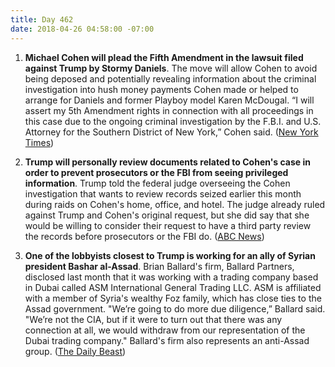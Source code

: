 ```yaml
---
title: Day 462
date: 2018-04-26 04:58:00 -07:00
---
```


1. **Michael Cohen will plead the Fifth Amendment in the lawsuit filed against Trump by Stormy Daniels**. The move will allow Cohen to avoid being deposed and potentially revealing information about the criminal investigation into hush money payments Cohen made or helped to arrange for Daniels and former Playboy model Karen McDougal. “I will assert my 5th Amendment rights in connection with all proceedings in this case due to the ongoing criminal investigation by the F.B.I. and U.S. Attorney for the Southern District of New York,” Cohen said. ([New York Times](https://www.nytimes.com/2018/04/25/nyregion/michael-cohen-stormy-daniels.html))

2. **Trump will personally review documents related to Cohen's case in order to prevent prosecutors or the FBI from seeing privileged information**. Trump told the federal judge overseeing the Cohen investigation that wants to review records seized earlier this month during raids on Cohen's home, office, and hotel. The judge already ruled against Trump and Cohen's original request, but she did say that she would be willing to consider their request to have a third party review the records before prosecutors or the FBI do. ([ABC News](http://abcnews.go.com/Politics/president-trump-personally-review-documents-cohen-case/story?id=54733796))

3. **One of the lobbyists closest to Trump is working for an ally of Syrian president Bashar al-Assad**. Brian Ballard's firm, Ballard Partners, disclosed last month that it was working with a trading company based in Dubai called ASM International General Trading LLC. ASM is affiliated with a member of Syria's wealthy Foz family, which has close ties to the Assad government. "We’re going to do more due diligence,” Ballard said. "We’re not the CIA, but if it were to turn out that there was any connection at all, we would withdraw from our representation of the Dubai trading company." Ballard's firm also represents an anti-Assad group. ([The Daily Beast](https://www.thedailybeast.com/top-trump-fundraiser-caught-working-for-assad-ally))